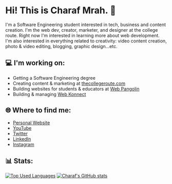 # Hi! This is Charaf Mrah. 👋 

I'm a Software Engineering student interested in tech, business and content creation. I'm the web dev, creator, marketer, and designer at the college route. Right now I'm interested in learning more about web development. I'm also interested in everything related to creativity: video content creation, photo & video editing, blogging, graphic design...etc.

## 💻 I'm working on:
* Getting a Software Engineering degree
* Creating content & marketing at [thecollegeroute.com](https://thecollegeroute.com)
* Building websites for students & educators at [Web Pangolin](https://webpangolin.com)
* Building & managing [Web Konnect](https://webkonnect.asia)

## 🌐 Where to find me:
* [Personal Website](https://charafmrah.com)
* [YouTube](https://www.youtube.com/charaf)
* [Twitter](https://twitter.com/charafmrah)
* [LinkedIn](https://linkedin.com/in/charafmrah)
* [Instagram](https://instagram.com/charafmrah)

## 📊 Stats:
[![Top Used Languages](https://github-readme-stats.vercel.app/api/top-langs/?username=charafmrah&theme=gotham)](https://github.com/charafmrah/github-readme-stats)
[![Charaf's GitHub stats](https://github-readme-stats.vercel.app/api?username=charafmrah&hide='makefile'&show_icons=true&theme=gotham)](https://github.com/charafmrah/github-readme-stats)
